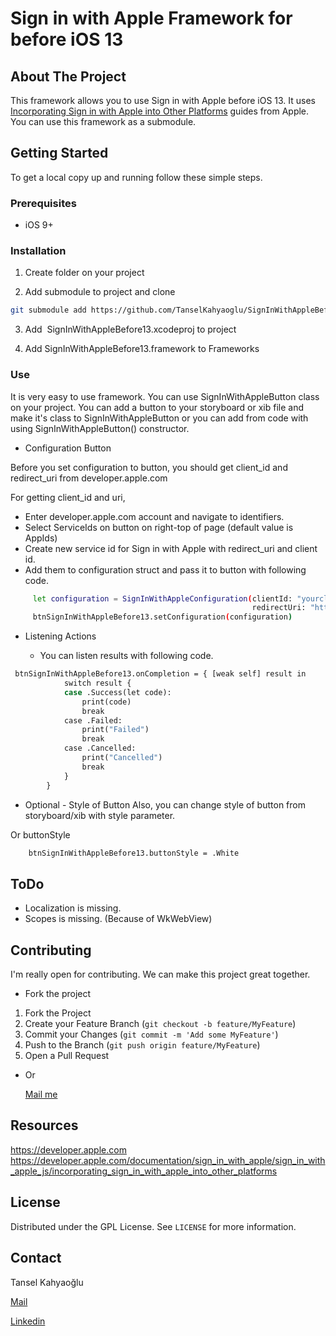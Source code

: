 # Sign in with Apple Framework for before iOS 13

## About The Project

This framework allows you to use Sign in with Apple before iOS 13. It uses <a href="https://developer.apple.com/documentation/sign_in_with_apple/sign_in_with_apple_js/incorporating_sign_in_with_apple_into_other_platforms">Incorporating Sign in with Apple into Other Platforms</a> guides from Apple. You can use this framework as a submodule.

## Getting Started

To get a local copy up and running follow these simple steps.

### Prerequisites

- iOS 9+

### Installation

1. Create folder on your project

2. Add submodule to project and clone

```sh
git submodule add https://github.com/TanselKahyaoglu/SignInWithAppleBefore13/
```

3. Add  SignInWithAppleBefore13.xcodeproj to project

4. Add SignInWithAppleBefore13.framework to Frameworks

### Use

It is very easy to use framework. You can use SignInWithAppleButton class on your project.
You can add a button to your storyboard or xib file and make it's class to SignInWithAppleButton 
or you can add from code with using SignInWithAppleButton() constructor.

- Configuration Button

Before you set configuration to button, you should get client_id and redirect_uri from developer.apple.com

For getting client_id and uri,

  - Enter developer.apple.com account and navigate to identifiers.
  - Select ServiceIds on button on right-top of page (default value is AppIds)
  - Create new service id for Sign in with Apple with redirect_uri and client id.
  - Add them to configuration struct and pass it to button with following code.

```sh
     let configuration = SignInWithAppleConfiguration(clientId: "yourclientid",
                                                      redirectUri: "http://yourredirecturi.com")
     btnSignInWithAppleBefore13.setConfiguration(configuration)
```
- Listening Actions

  - You can listen results with following code.

```sh
 btnSignInWithAppleBefore13.onCompletion = { [weak self] result in
            switch result {
            case .Success(let code):
                print(code)
                break
            case .Failed:
                print("Failed")
                break
            case .Cancelled:
                print("Cancelled")
                break
            }
        }
```

- Optional - Style of Button
Also, you can change style of button from storyboard/xib with style parameter.

Or buttonStyle
```sh
    btnSignInWithAppleBefore13.buttonStyle = .White
```

<!-- TODO -->
## ToDo

- Localization is missing.
- Scopes is missing. (Because of WkWebView)

<!-- CONTRIBUTING -->
## Contributing

I'm really open for contributing. We can make this project great together. 

 - Fork the project

1. Fork the Project
2. Create your Feature Branch (`git checkout -b feature/MyFeature`)
3. Commit your Changes (`git commit -m 'Add some MyFeature'`)
4. Push to the Branch (`git push origin feature/MyFeature`)
5. Open a Pull Request

  - Or <p><a href="mailto:tansel.kahyaoglu@gmail.com">Mail me</a></p>

<!-- Resources -->
## Resources

  https://developer.apple.com
  https://developer.apple.com/documentation/sign_in_with_apple/sign_in_with_apple_js/incorporating_sign_in_with_apple_into_other_platforms

<!-- LICENSE -->
## License

Distributed under the GPL License. See `LICENSE` for more information.

<!-- CONTACT -->
## Contact

Tansel Kahyaoğlu
<p><a href="mailto:tansel.kahyaoglu@gmail.com">Mail</a></p>
<p><a href="https://linkedin.com/in/tanselkahyaoglu">Linkedin</a></p>
